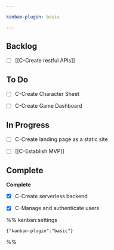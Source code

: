 ```yaml
---

kanban-plugin: basic

---
```


## Backlog

- [ ] [[C-Create restful APIs]]


## To Do

- [ ] C-Create Character Sheet
- [ ] C-Create Game Dashboard


## In Progress

- [ ] C-Create landing page as a static site
- [ ] [[C-Establish MVP]]


## Complete

**Complete**
- [x] C-Create serverless backend
- [x] C-Manage and authenticate users




%% kanban:settings
```
{"kanban-plugin":"basic"}
```
%%